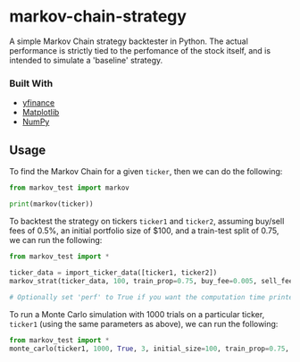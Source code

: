 # markov-chain-strategy
A simple Markov Chain strategy backtester in Python. The actual performance is strictly tied to the perfomance of the stock itself, and is intended to simulate a 'baseline' strategy.

### Built With
* [yfinance](https://pypi.org/project/yfinance/)
* [Matplotlib](https://matplotlib.org/)
* [NumPy](https://numpy.org/)

## Usage
To find the Markov Chain for a given `ticker`, then we can do the following:
```python
from markov_test import markov

print(markov(ticker))
```

To backtest the strategy on tickers `ticker1` and `ticker2`, assuming buy/sell fees of 0.5%, an initial portfolio size of $100, and a train-test split of 0.75, we can run the following:
```python
from markov_test import *

ticker_data = import_ticker_data([ticker1, ticker2])
markov_strat(ticker_data, 100, train_prop=0.75, buy_fee=0.005, sell_fee=0.005, perf=False)
             
# Optionally set 'perf' to True if you want the computation time printed.         
```

To run a Monte Carlo simulation with 1000 trials on a particular ticker, `ticker1` (using the same parameters as above), we can run the following:
```python
from markov_test import *
monte_carlo(ticker1, 1000, True, 3, initial_size=100, train_prop=0.75, buy_fee=0.005, sell_fee=0.005)

```
